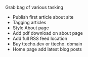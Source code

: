 Grab bag of various tasking

- Publish first article about site 
- Tagging articles
- Style About page
- Add pdf download on about page 
- Add full RSS feed location
- Buy ttecho.dev or ttecho. domain
- Home page add latest blog posts

